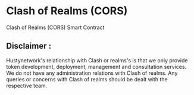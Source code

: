 # Clash of Realms (CORS)
Clash of Realms (CORS) Smart Contract

## Disclaimer : 
Hustynetwork's relationship with Clash or realms's is that we only provide token development, deployment, management and consultation services. We do not have any administration relations with Clash of realms. Any queries or concerns with Clash of realms should be dealt with the respective team.
